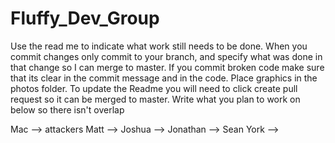 # Fluffy_Dev_Group
Use the read me to indicate what work still needs to be done. 
When you commit changes only commit to your branch, and specify what was done in that change so I can merge to master.
If you commit broken code make sure that its clear in the commit message and in the code. 
Place graphics in the photos folder.
To update the Readme you will need to click create pull request so it can be merged to master.
Write what you plan to work on below so there isn't overlap

Mac --> attackers
Matt -->
Joshua -->
Jonathan -->
Sean York -->
